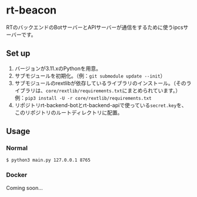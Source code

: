 # rt-beacon
RTのバックエンドのBotサーバーとAPIサーバーが通信をするために使うipcsサーバーです。

## Set up
1. バージョンが3.11.xのPythonを用意。
2. サブモジュールを初期化。（例：`git submodule update --init`）
3. サブモジュールのrextlibが依存しているライブラリのインストール。（そのライブラリは、`core/rextlib/requirements.txt`にまとめられています。）
  例：`pip3 install -U -r core/rextlib/requirements.txt`
4. リポジトリrt-backend-botとrt-backend-apiで使っている`secret.key`を、このリポジトリのルートディレクトリに配置。

## Usage
### Normal
```shell
$ python3 main.py 127.0.0.1 8765
```
### Docker
Coming soon...